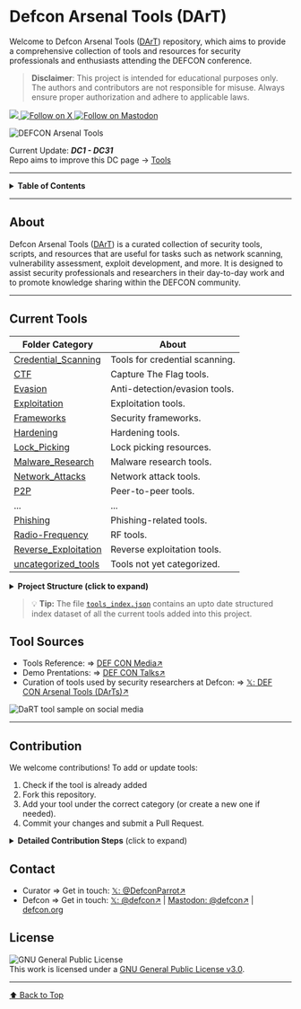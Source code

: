 # Defcon Arsenal Tools (DArT)

Welcome to Defcon Arsenal Tools ([DArT](https://github.com/DefconParrot/DefconArsenalTools)) repository, which aims to provide a comprehensive collection of tools and resources for security professionals and enthusiasts attending the DEFCON conference.

> **Disclaimer**: This project is intended for educational purposes only. The authors and contributors are not responsible for misuse. Always ensure proper authorization and adhere to applicable laws.

<a href="https://github.com/DefconParrot/DefconArsenalTools">
  <img src="https://img.shields.io/github/last-commit/DefconParrot/DefconArsenalTools/main?style=plastic"/>
</a>
<a href="https://img.shields.io/twitter/follow/DCArsenalTools">
  <img alt="Follow on X" src="https://img.shields.io/twitter/follow/DCArsenalTools"/>
</a>
<a href="https://img.shields.io/mastodon/follow/111013782497791351?domain=https%3A%2F%2Fdefcon.social&style=plastic&labelColor=%235B4BE1&color=%23000622">
  <img alt="Follow on Mastodon" src="https://img.shields.io/mastodon/follow/111013782497791351?domain=https%3A%2F%2Fdefcon.social"/>
</a>

![DEFCON Arsenal Tools](https://github.com/DefconParrot/DefconArsenalTools/assets/30528167/ccd2ac91-2557-436a-80d6-6ce280c9f05b)

Current Update: **_DC1 - DC31_**  
Repo aims to improve this DC page → [Tools](https://defcon.org/html/links/dc-tools.html)

---

<details>
<summary><b>Table of Contents</b></summary>

- [About](#about)
- [Current Tools](#current-tools)
- [Tool Sources](#tool-sources)
- [Contribution](#contribution)
- [Contact](#contact)
- [License](#license)

</details>

---

## About

Defcon Arsenal Tools ([DArT](https://github.com/DefconParrot/DefconArsenalTools)) is a curated collection of security tools, scripts, and resources that are useful for tasks such as network scanning, vulnerability assessment, exploit development, and more. It is designed to assist security professionals and researchers in their day-to-day work and to promote knowledge sharing within the DEFCON community.

---

## Current Tools

| Folder Category                                | About                          |
| ---------------------------------------------- | ------------------------------ |
| [Credential_Scanning](./credential_scanning)   | Tools for credential scanning. |
| [CTF](./CTF)                                   | Capture The Flag tools.        |
| [Evasion](./Evasion)                           | Anti-detection/evasion tools.  |
| [Exploitation](./exploitation)                 | Exploitation tools.            |
| [Frameworks](./frameworks)                     | Security frameworks.           |
| [Hardening](./hardening)                       | Hardening tools.               |
| [Lock_Picking](./lock_picking)                 | Lock picking resources.        |
| [Malware_Research](./malware_research)         | Malware research tools.        |
| [Network_Attacks](./network_attacks)           | Network attack tools.          |
| [P2P](./P2P)                                   | Peer-to-peer tools.            |
| ...                                            | ...                            |
| [Phishing](./phishing)                         | Phishing-related tools.        |
| [Radio-Frequency](./radio-frequency)           | RF tools.                      |
| [Reverse_Exploitation](./reverse_exploitation) | Reverse exploitation tools.    |
| [uncategorized_tools](./uncategorized_tools)   | Tools not yet categorized.     |

<details>
<summary><b>Project Structure (click to expand)</b></summary>

```markdown
📁 DefconArsenalTools/
├── 📁 Malware/
│ ├── 🏴‍☠️ DC30/
│ ├── 🏴‍☠️ DC31/
│ └── ...
├── 📁 Hardening/
│ ├── 🏴‍☠️ DC30/
│ ├── 🏴‍☠️ DC31/
│ └── ...
├── 📁 Exploitation/
│ ├── 🏴‍☠️ DC30/
│ ├── 🏴‍☠️ DC31/
│ └── ...
├── 📖 README.md
├── 🏴‍☠️ sample_tool_submit.md
├── 🛠️ tools_index.json
└── 🛠️ toolsAdded.md
```

</details>

> 💡 **Tip:** The file [`tools_index.json`](./tools_index.json) contains an upto date structured index dataset of all the current tools added into this project.

## Tool Sources

- Tools Reference: => [DEF CON Media↗](https://media.defcon.org/)
- Demo Prentations: => [DEF CON Talks↗](https://www.youtube.com/user/DEFCONConference/playlists)
- Curation of tools used by security researchers at Defcon: => [𝕏: DEF CON Arsenal Tools (DArTs)↗](https://twitter.com/DCArsenalTools)

![DaRT tool sample on social media](https://github.com/DefconParrot/DefconArsenalTools/assets/30528167/fbbf1b79-0c46-4e99-aeb0-1bc611ffa794)

---

## Contribution

We welcome contributions! To add or update tools:

1. Check if the tool is already added
2. Fork this repository.
3. Add your tool under the correct category (or create a new one if needed).
4. Commit your changes and submit a Pull Request.

<details> <summary><b>Detailed Contribution Steps</b> (click to expand)</summary>

- Fork → Clone → Create branch

- Add/modify tools or documentation

- Commit & push

- Open a Pull Request for review

- Refer to GitHub Docs: [Forking a Repo](https://docs.github.com/en/pull-requests/collaborating-with-pull-requests/working-with-forks/fork-a-repo) if needed.

</details>

## Contact

- Curator => Get in touch: [𝕏: @DefconParrot↗](https://twitter.com/DefconParrot)
- Defcon => Get in touch: [𝕏: @defcon↗](https://twitter.com/defcon) | [Mastodon: @defcon↗](https://defcon.social/@defcon) | [defcon.org](http://defcon.org)

## License

![GNU General Public License](https://www.gnu.org/graphics/gplv3-127x51.png) <br>This work is licensed under a <a rel="license" href="https://www.gnu.org/licenses/gpl-3.0.en.html">GNU General Public License v3.0</a>.

---

[⬆ Back to Top](#top)
